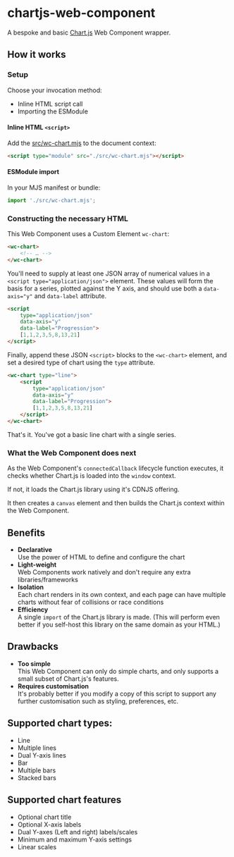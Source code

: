 # chartjs-web-component

A bespoke and basic [Chart.js](https://www.chartjs.org/docs/latest/) Web Component wrapper.

## How it works

### Setup

Choose your invocation method:

- Inline HTML script call
- Importing the ESModule

#### Inline HTML `<script>`

Add the [src/wc-chart.mjs](./src/wc-chart.mjs) to the document context:

```html
<script type="module" src="./src/wc-chart.mjs"></script>
```

#### ESModule import

In your MJS manifest or bundle:

```javascript
import './src/wc-chart.mjs';
```

### Constructing the necessary HTML

This Web Component uses a Custom Element `wc-chart`:

```html
<wc-chart>
	<!-- … -->
</wc-chart>
```

You'll need to supply at least one JSON array of numerical values in a `<script type="application/json">` element. These values will form the basis for a series, plotted against the Y axis, and should use both a `data-axis="y"` and `data-label` attribute.

```html
<script
	type="application/json"
	data-axis="y"
	data-label="Progression">
	[1,1,2,3,5,8,13,21]
</script>
```

Finally, append these JSON `<script>` blocks to the `<wc-chart>` element, and set a desired type of chart using the `type` attribute.

```html
<wc-chart type="line">
	<script
		type="application/json"
		data-axis="y"
		data-label="Progression">
		[1,1,2,3,5,8,13,21]
	</script>
</wc-chart>
```

That's it. You've got a basic line chart with a single series.

### What the Web Component does next

As the Web Component's `connectedCallback` lifecycle function executes, it checks whether Chart.js is loaded into the `window` context.

If not, it loads the Chart.js library using it's CDNJS offering.

It then creates a `canvas` element and then builds the Chart.js context within the Web Component.

## Benefits

- **Declarative**\
  Use the power of HTML to define and configure the chart
- **Light-weight**\
	Web Components work natively and don't require any extra libraries/frameworks
- **Isolation**\
	Each chart renders in its own context, and each page can have multiple charts without fear of collisions or race conditions
- **Efficiency**\
	A single `import` of the Chart.js library is made. (This will perform even better if you self-host this library on the same domain as your HTML.)

## Drawbacks

- **Too simple**\
	This Web Component can only do simple charts, and only supports a small subset of Chart.js's features.
- **Requires customisation**\
	It's probably better if you modify a copy of this script to support any further customisation such as styling, preferences, etc.

## Supported chart types:

- Line
- Multiple lines
- Dual Y-axis lines
- Bar
- Multiple bars
- Stacked bars

## Supported chart features

- Optional chart title
- Optional X-axis labels
- Dual Y-axes (Left and right) labels/scales
- Minimum and maximum Y-axis settings
- Linear scales
